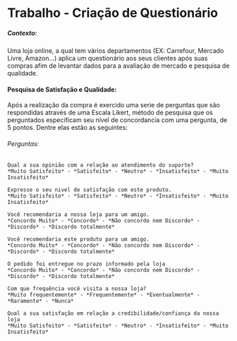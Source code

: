 # Trabalho - Criação de Questionário

##### Contexto:

Uma loja online, a qual tem vários departamentos (EX: Carrefour, Mercado Livre, Amazon...) aplica um questionário aos seus clientes após suas compras afim de levantar dados para a avaliação de mercado e pesquisa de qualidade.

#### Pesquisa de Satisfação e Qualidade:

Após a realização da compra é exercido uma serie de perguntas que são respondidas através de uma Escala Likert, método de pesquisa que os perguntados especificam seu nível de concordancia com uma pergunta, de 5 pontos. Dentre elas estão as seguintes:

###### Perguntas:

    Qual a sua opinião com a relação ao atendimento do suporte?
    *Muito Satisfeito* - *Satisfeito* - *Neutro* - *Insatisfeito* - *Muito Insatisfeito*

    Expresse o seu nivel de satisfação com este produto.
    *Muito Satisfeito* - *Satisfeito* - *Neutro* - *Insatisfeito* - *Muito Insatisfeito*

    Você recomendaria a nossa loja para um amigo.
    *Concordo Muito* - *Concordo* - *Não concordo nem Discordo* - *Discordo* - *Discordo totalmente*

    Você recomendaria este produto para um amigo.
    *Concordo Muito* - *Concordo* - *Não concordo nem Discordo* - *Discordo* - *Discordo totalmente*

    O pedido foi entregue no prazo informado pela loja
    *Concordo Muito* - *Concordo* - *Não concordo nem Discordo* - *Discordo* - *Discordo totalmente*

    Com que frequência você visita a nossa loja?
    *Muito frequentemente* - *Frequentemente* - *Eventualmente* - *Raramente* - *Nunca*

    Qual a sua satisfação em relação a credibilidade/confiança da nossa loja
    *Muito Satisfeito* - *Satisfeito* - *Neutro* - *Insatisfeito* - *Muito Insatisfeito*
